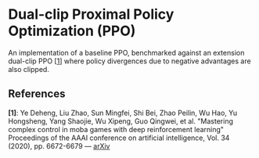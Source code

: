 # Dual-clip Proximal Policy Optimization (PPO)

An implementation of a baseline PPO, benchmarked against an extension dual-clip PPO [[1](https://arxiv.org/abs/1912.09729)] where policy divergences due to negative advantages are also clipped. 



## References

**[1]**: Ye Deheng, Liu Zhao, Sun Mingfei, Shi Bei, Zhao Peilin, Wu Hao, Yu Hongsheng, Yang Shaojie, Wu Xipeng, Guo Qingwei, et al. "Mastering complex control in moba games with deep reinforcement learning" Proceedings of the AAAI conference on artificial intelligence, Vol. 34 (2020), pp. 6672-6679 — [arXiv](https://arxiv.org/abs/1912.09729)